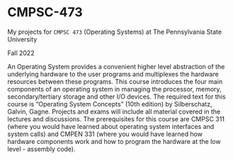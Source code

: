 # CMPSC-473
My projects for ```CMPSC 473``` (Operating Systems) at The Pennsylvania State University

Fall 2022

An Operating System provides a convenient higher level abstraction of the underlying hardware to the user programs and multiplexes the hardware resources between these programs. This course introduces the four main components of an operating system in managing the processor, memory, secondary/tertiary storage and other I/O devices. The required text for this course is “Operating System Concepts” (10th edition) by Silberschatz, Galvin, Gagne. Projects and exams will include all material covered in the lectures and discussions. The prerequisites for this course are CMPSC 311 (where you would have learned about operating system interfaces and system calls) and CMPEN 331 (where you would have learned how hardware components work and how to program the hardware at the low level - assembly code).
